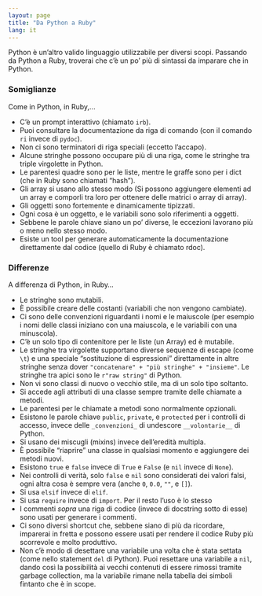 ```yaml
---
layout: page
title: "Da Python a Ruby"
lang: it
---
```


Python è un’altro valido linguaggio utilizzabile per diversi scopi.
Passando da Python a Ruby, troverai che c’è un po’ più di sintassi da
imparare che in Python.

### Somiglianze

Come in Python, in Ruby,...

* C’è un prompt interattivo (chiamato `irb`).
* Puoi consultare la documentazione da riga di comando (con il comando
  `ri` invece di `pydoc`).
* Non ci sono terminatori di riga speciali (eccetto l’accapo).
* Alcune stringhe possono occupare più di una riga, come le stringhe tra
  triple virgolette in Python.
* Le parentesi quadre sono per le liste,
  mentre le graffe sono per i dict (che in Ruby sono chiamati “hash”).
* Gli array si usano allo stesso modo (Si possono aggiungere elementi ad
  un array e comporli tra loro per ottenere delle matrici o array di
  array).
* Gli oggetti sono fortemente e dinamicamente tipizzati.
* Ogni cosa è un oggetto, e le variabili sono solo riferimenti a
  oggetti.
* Sebbene le parole chiave siano un po’ diverse, le eccezioni lavorano
  più o meno nello stesso modo.
* Esiste un tool per generare automaticamente la documentazione
  direttamente dal codice (quello di Ruby è chiamato rdoc).

### Differenze

A differenza di Python, in Ruby…

* Le stringhe sono mutabili.
* È possibile creare delle costanti (variabili che non vengono
  cambiate).
* Ci sono delle convenzioni riguardanti i nomi e le maiuscole (per
  esempio i nomi delle classi iniziano con una maiuscola, e le variabili
  con una minuscola).
* C’è un solo tipo di contenitore per le liste (un Array) ed è mutabile.
* Le stringhe tra virgolette supportano diverse sequenze di escape (come
  `\t`) e una speciale “sostituzione di espressioni” direttamente in
  altre stringhe senza dover `"concatenare" + "più stringhe" +
  "insieme"`. Le stringhe tra apici sono le `r"raw string"` di Python.
* Non vi sono classi di nuovo o vecchio stile, ma di un solo tipo
  soltanto.
* Si accede agli attributi di una classe sempre tramite delle chiamate a
  metodi.
* Le parentesi per le chiamate a metodi sono normalmente opzionali.
* Esistono le parole chiave `public`, `private`, e `protected` per i
  controlli di accesso, invece delle `_convenzioni_` di undescore
  `__volontarie__` di Python.
* Si usano dei miscugli (mixins) invece dell’eredità multipla.
* È possibile “riaprire” una classe in qualsiasi momento e aggiungere
  dei metodi nuovi.
* Esistono `true` e `false` invece di `True` e `False` (e `nil` invece
  di `None`).
* Nei controlli di verità, solo `false` e `nil` sono considerati dei
  valori falsi, ogni altra cosa è sempre vera (anche `0`, `0.0`, `""`, e
  `[]`).
* Si usa `elsif` invece di `elif`.
* Si usa `require` invece di `import`. Per il resto l’uso è lo stesso
* I commenti *sopra* una riga di codice (invece di docstring sotto di
  esse) sono usati per generare i commenti.
* Ci sono diversi shortcut che, sebbene siano di più da ricordare,
  imparerai in fretta e possono essere usati per rendere il codice Ruby
  più scorrevole e molto produttivo.
* Non c’è modo di desettare una variabile una volta che è stata settata
  (come nello statement `del` di Python). Puoi resettare una variabile a
  `nil`, dando così la possibilità ai vecchi contenuti di essere rimossi
  tramite garbage collection, ma la variabile rimane nella tabella dei
  simboli fintanto che è in scope.

